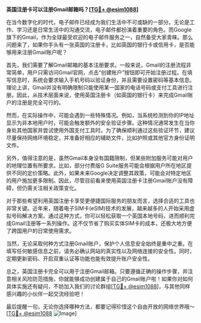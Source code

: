 **英国注册卡可以注册Gmail邮箱吗？[[TG💪+ @esim1088](https://t.me/s/esim1088)]**

在当今数字化的时代，电子邮件已经成为我们生活中不可或缺的一部分。无论是工作、学习还是日常生活中的沟通交流，电子邮件都扮演着重要的角色。而Google旗下的Gmail，作为全球最受欢迎的电子邮件服务之一，自然备受大家青睐。那么问题来了，如果你手头有一张英国的注册卡，比如英国的银行卡或信用卡，是否能够用来注册Gmail账户呢？

首先，我们需要了解Gmail邮箱的基本注册要求。一般来说，Gmail的注册流程非常简单，用户只需访问Gmail官网，点击“创建账户”按钮即可开始注册过程。在填写信息时，系统会要求输入手机号码以验证身份，并且需要设置密码等基本信息。理论上讲，Gmail并没有明确限制只能使用某一国家的电话号码或支付工具进行注册。因此，从技术层面来说，使用英国注册卡（如英国的银行卡）来完成Gmail账户的注册是完全可行的。

然而，在实际操作中，可能会遇到一些特殊情况。例如，当系统检测到你的IP地址显示为非本地用户时，可能会触发额外的安全验证步骤。这种情况通常发生在当你身处其他国家并尝试使用外国支付工具时。为了确保顺利通过这些验证环节，建议尽量保持网络环境稳定，并准备好相应的辅助文件，比如护照或其他官方身份证明文件。

另外，值得注意的是，虽然Gmail本身没有国籍限制，但某些附加服务可能对用户的地理位置有所要求。比如，部分付费版G Suite服务可能会根据用户所在地区提供不同的定价策略。此外，如果未来Google决定调整其政策，可能会对特定地区的用户施加更多限制。因此，尽管目前看来使用英国注册卡注册Gmail账户没有障碍，但仍需关注相关政策变化。

对于那些希望利用英国注册卡享受更便捷国际服务的朋友而言，选择合适的工具也非常关键。近年来，随着电子SIM卡(eSIM)技术的发展，越来越多的人开始采用虚拟号码解决方案。通过这种方式，你可以轻松获取一个英国本地号码，进而顺利完成Gmail注册等一系列操作。这不仅节省了购买实体SIM卡的成本，还极大地方便了跨国用户的日常使用需求。

当然，无论采取何种方式注册Gmail账户，保护个人信息安全始终是重中之重。在填写任何敏感信息之前，请务必确认网站的真实性以及网络连接的安全性。同时，定期更新密码、开启双重认证等功能也能有效提升账户安全性。

总之，英国注册卡完全可以用于注册Gmail邮箱。只要遵循正确的操作步骤，并注意相关风险防范措施，你就能够成功创建属于自己的Gmail账户啦！如果你对如何具体实施还有疑问，不妨加入我们的讨论群组[[TG💪+ @esim1088](https://t.me/s/esim1088)]，与其他同样感兴趣的小伙伴一起交流经验吧！

最后提醒一句，无论你选择哪种方法，都要记得珍惜这个自由开放的网络世界哦～ [[TG💪+ @esim1088](https://t.me/s/esim1088) ![Image](https://i.postimg.cc/4NQfJmqS/Snipaste-2025-05-13-00-14-12.png)]
